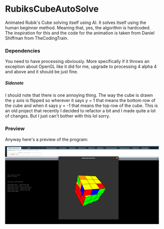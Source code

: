 # RubiksCubeAutoSolve
Animated Rubik's Cube solving itself using AI. It solves itself using the human beginner method. Meaning that, yes, the algorithm is hardcoded. 
The inspiration for this and the code for the animation is taken from Daniel Shiffman from TheCodingTrain.

<h3>Dependencies</h3>
You need to have processing obviously. More specifically if it throws an exception about OpenGL like it did for me, upgrade to processing 4 alpha 4 and above and it should be just fine.

<h5>Sidenote</h5>
I should note that there is one annoying thing. The way the cube is drawn the y axis is flipped so wherever it says y = 1 that means the bottom row of the cube and when it says y = -1 that means the top row of the cube. This is an old project that recently I decided to refactor a bit and I made quite a lot of changes. But I just can't bother with this lol sorry.  
  
 <h3>Preview</h3>
 Anyway here's a preview of the program:
 
 


![preview](https://github.com/iogisdaki/RubiksCubeAutoSolve/blob/main/preview.png)
